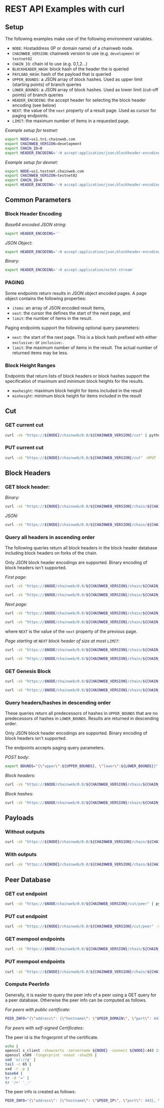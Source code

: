 # REST API Examples with curl

## **Setup**

The following examples make use of the following environment variables.

* `NODE`: Hostaddress (IP or domain name) of a chainweb node.
* `CHAINWEB_VERSION`: chainweb version to use (e.g. `development` or `testnet02`
* `CHAIN_ID`: chain id to use (e.g. 0,1,2...)
* `BLOCKHEADER_HASH`: block hash of the header the is queried
* `PAYLOAD_HASH`: hash of the payload that is queried
* `UPPER_BOUNDS`: a JSON array of block hashes. Used as upper limit (starting points) of branch queries
* `LOWER_BOUNDS`: a JSON array of block hashes. Used as lower limit (cut-off points) of branch queries
* `HEADER_ENCODING`: the accept header for selecting the block header encoding (see below)
* `NEXT`: the value of the `next` property of a result page. Used as cursor for paging endpoints.
* `LIMIT`: the maximum number of items in a requested page.

*Example setup for testnet:*

```sh
export NODE=us1.tn1.chainweb.com
export CHAINWEB_VERSION=development
export CHAIN_ID=0
export HEADER_ENCODING='-H accept:application/json;blockheader-encoding=object'
```

*Example setup for devnet:*

```sh
export NODE=us1.testnet.chainweb.com
export CHAINWEB_VERSION=testnet02
export CHAIN_ID=0
export HEADER_ENCODING='-H accept:application/json;blockheader-encoding=object'
```

## **Common Parameters**

### Block Header Encoding

*Base64 encoded JSON string:*

```sh
export HEADER_ENCODING=''
```

*JSON Object:*

```sh
export HEADER_ENCODING='-H accept:application/json;blockheader-encoding=object'
```

*Binary:*

```sh
export HEADER_ENCODING='-H accept:application/octet-stream'
```

### PAGING

Some endpoints return results in JSON object encoded pages. A page object contains the following properties:

* `items`: an array of JSON encoded result items,
* `next`: the cursor the defines the start of the next page, and
* `limit`: the number of items in the result.

Paging endpoints support the following optional query parameters:

* `next`: the start of the next page. This is a block hash prefixed with either `exclusive:` or `inclusive:`.
* `limit`: the maximum number of items in the result. The actual number of returned items may be less.

### Block Height Ranges

Endpoints that return lists of block headers or block hashes support the specification of maximum and minimum block heights for the results.

* `maxheight`: maximum block height for items included in the result
* `minheight`: minimum block height for items included in the result

## **Cut**

### GET current cut

```sh
curl -sk "https://${NODE}/chainweb/0.0/${CHAINWEB_VERSION}/cut" | python -m json.tool
```

### PUT current cut

```sh
curl -sk "https://${NODE}/chainweb/0.0/${CHAINWEB_VERSION}/cut" -XPUT -d ${CUT} | python -m json.tool
```

## **Block Headers**

### GET block header:

*Binary:*

```sh
curl -sk "https://${NODE}/chainweb/0.0/${CHAINWEB_VERSION}/chain/${CHAIN_ID}/header/${BLOCKHEADER_HASH}" -H accept:application/octet-stream | xxd -p
```

*JSON:*

```sh
curl -sk "https://${NODE}/chainweb/0.0/${CHAINWEB_VERSION}/chain/${CHAIN_ID}/header/${BLOCKHEADER_HASH}" ${HEADE_ENCODING} | python -m json.tool
```

### Query all headers in ascending order

The following queries return all block headers in the block header database including block headers on forks of the chain.

Only JSON block header encodings are supported. Binary encoding of block headers isn't supported.

*First page:*

```sh
curl -sk "https://$NODE/chainweb/0.0/${CHAINWEB_VERSION}/chain/${CHAIN_ID}/header" ${HEADER_ENCODING} | python -m json.tool
```

```sh
curl -sk "https://$NODE/chainweb/0.0/${CHAINWEB_VERSION}/chain/${CHAIN_ID}/hash" | python -m json.tool
```

*Next page:*

```sh
curl -sk "https://$NODE/chainweb/0.0/${CHAINWEB_VERSION}/chain/${CHAIN_ID}/header?next=${NEXT}" ${HEADER_ENCODING} | python -m json.tool
```

```sh
curl -sk "https://$NODE/chainweb/0.0/${CHAINWEB_VERSION}/chain/${CHAIN_ID}/hash?next=${NEXT}" | python -m json.tool
```

where `NEXT` is the value of the `next` property of the previous page.

*Page starting at `NEXT` block header of size at most `LIMIT`:*

```sh
curl -sk "https://$NODE/chainweb/0.0/${CHAINWEB_VERSION}/chain/${CHAIN_ID}/header?next=${NEXT}&limit=${LIMIT}" ${HEADER_ENCODING} | python -m json.tool
```

```sh
curl -sk "https://$NODE/chainweb/0.0/${CHAINWEB_VERSION}/chain/${CHAIN_ID}/hash?next=${NEXT}&limit=${LIMIT}" | python -m json.tool
```

### GET Genesis Block

```sh
curl -sk "https://$NODE/chainweb/0.0/${CHAINWEB_VERSION}/chain/${CHAIN_ID}/header?limit=1" ${HEADER_ENCODING} | python -m json.tool
```

```sh
curl -sk "https://$NODE/chainweb/0.0/${CHAINWEB_VERSION}/chain/${CHAIN_ID}/hash?limit=1" | python -m json.tool
```

### Query headers/hashes in descending order

These queries return all predecessors of hashes in `UPPER_BOUNDS` that are no predecessors of hashes in `LOWER_BOUNDS`. Results are returned in descending order.

Only JSON block header encodings are supported. Binary encoding of block headers isn't supported.

The endpoints accepts paging query parameters.

*POST body:*

```sh
export BOUNDS="{\"upper\":${UPPER_BOUNDS}, \"lower\":${LOWER_BOUNDS}}"
```

*Block headers:*

```sh
curl -sk "https://$NODE/chainweb/0.0/${CHAINWEB_VERSION}/chain/${CHAIN_ID}/header/branch" ${HEADER_ENCODING} -XPOST -d "${BOUNDS}" -H "content-type:application/json" -v  | python -m json.tool
```

*Block hashes:*

```sh
curl -sk "https://$NODE/chainweb/0.0/${CHAINWEB_VERSION}/chain/${CHAIN_ID}/hash/branch" -XPOST -d "${BOUNDS}" -H "content-type:application/json" -v  | python -m json.tool
```

## **Payloads**

### Without outputs

```sh
curl -sk "https://${NODE}/chainweb/0.0/${CHAINWEB_VERSION}/chain/${CHAIN_ID}/payload/${PAYLOAD_HASH}" | python -m json.tool
```

### With outputs

```sh
curl -sk "https://${NODE}/chainweb/0.0/${CHAINWEB_VERSION}/chain/${CHAIN_ID}/payload/${PAYLOAD_HASH}/outputs" | python -m json.tool
```

## **Peer Database**

### GET cut endpoint

```sh
curl -sk "https://$NODE/chainweb/0.0/${CHAINWEB_VERSION}/cut/peer" | python -m json.tool
```

### PUT cut endpoint

```sh
curl -sk "https://${NODE}/chainweb/0.0/${CHAINWEB_VERSION}/cut/peer" -XPUT -H 'content-type: application/json' -d "$PEER_INFO"
```

### GET mempool endpoints

```sh
curl -sk "https://$NODE/chainweb/0.0/${CHAINWEB_VERSION}/chain/${CHAIN_ID}/mempool/peer" | python -m json.tool
```

### PUT mempool endpoints

```sh
curl -sk "https://${NODE}/chainweb/0.0/${CHAINWEB_VERSION}/chain/${CHAIN_ID}/mempool/peer" -XPUT -H 'content-type: application/json' -d "$PEER_INFO"
```

### Compute PeerInfo

Generally, it is easier to query the peer info of a peer using a GET query for a peer database.
Otherwise the peer info can be computed as follows.

*For peers with public certificate:*

```sh
PEER_INFO="{\"address\": {\"hostname\": \"$PEER_DOMAIN\", \"port\": 443}}"
```

*For peers with self-signed Certificates:*

The peer id is the fingerprint of the certificate.

```sh
echo |
openssl s_client -showcerts -servername ${NODE} -connect ${NODE}:443 2>/dev/null |
openssl x509 -fingerprint -noout -sha256 |
sed 's/://g' |
tail -c 65 |
xxd -r -p |
base64 |
tr -d '=' |
tr '/+' '_-'
```

The peer info is created as follows:

```sh
PEER_INFO="{\"address\": {\"hostname\": \"$PEER_IP\", \"port\": 443}, \"id\": \"$PEER_ID\"}"
```
